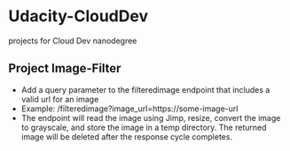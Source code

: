 # Udacity-CloudDev

projects for Cloud Dev nanodegree

## Project Image-Filter

- Add a query parameter to the filteredimage endpoint that includes a valid url for an image
- Example: /filteredimage?image_url=https://some-image-url
- The endpoint will read the image using Jimp, resize, convert the image to grayscale, and store the image in a temp directory. The returned image will be deleted after the response cycle completes.
